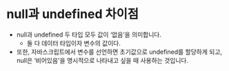 # null과 undefined 차이점

- null과 undefined 두 타입 모두 값이 ‘없음’을 의미합니다.
  - 둘 다 데이터 타입이자 변수의 값이다.
- 또한, 자바스크립트에서 변수를 선언하면 초기값으로 undefined를 할당하게 되고, null은 ‘비어있음'을 명시적으로 나타내고 싶을 때 사용하는 것입니다.
